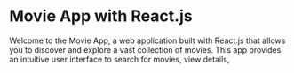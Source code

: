 # Movie App with React.js

Welcome to the Movie App, a web application built with React.js that allows you to discover and explore a vast collection of movies. This app provides an intuitive user interface to search for movies, view details,

